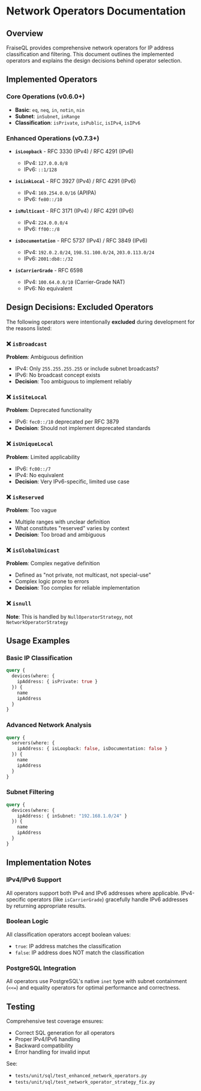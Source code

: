 # Network Operators Documentation

## Overview

FraiseQL provides comprehensive network operators for IP address classification and filtering. This document outlines the implemented operators and explains the design decisions behind operator selection.

## Implemented Operators

### Core Operations (v0.6.0+)
- **Basic**: `eq`, `neq`, `in`, `notin`, `nin`
- **Subnet**: `inSubnet`, `inRange`
- **Classification**: `isPrivate`, `isPublic`, `isIPv4`, `isIPv6`

### Enhanced Operations (v0.7.3+)
- **`isLoopback`** - RFC 3330 (IPv4) / RFC 4291 (IPv6)
  - IPv4: `127.0.0.0/8`
  - IPv6: `::1/128`

- **`isLinkLocal`** - RFC 3927 (IPv4) / RFC 4291 (IPv6)
  - IPv4: `169.254.0.0/16` (APIPA)
  - IPv6: `fe80::/10`

- **`isMulticast`** - RFC 3171 (IPv4) / RFC 4291 (IPv6)
  - IPv4: `224.0.0.0/4`
  - IPv6: `ff00::/8`

- **`isDocumentation`** - RFC 5737 (IPv4) / RFC 3849 (IPv6)
  - IPv4: `192.0.2.0/24`, `198.51.100.0/24`, `203.0.113.0/24`
  - IPv6: `2001:db8::/32`

- **`isCarrierGrade`** - RFC 6598
  - IPv4: `100.64.0.0/10` (Carrier-Grade NAT)
  - IPv6: No equivalent

## Design Decisions: Excluded Operators

The following operators were intentionally **excluded** during development for the reasons listed:

### ❌ `isBroadcast`
**Problem**: Ambiguous definition
- IPv4: Only `255.255.255.255` or include subnet broadcasts?
- IPv6: No broadcast concept exists
- **Decision**: Too ambiguous to implement reliably

### ❌ `isSiteLocal`
**Problem**: Deprecated functionality
- IPv6: `fec0::/10` deprecated per RFC 3879
- **Decision**: Should not implement deprecated standards

### ❌ `isUniqueLocal`
**Problem**: Limited applicability
- IPv6: `fc00::/7`
- IPv4: No equivalent
- **Decision**: Very IPv6-specific, limited use case

### ❌ `isReserved`
**Problem**: Too vague
- Multiple ranges with unclear definition
- What constitutes "reserved" varies by context
- **Decision**: Too broad and ambiguous

### ❌ `isGlobalUnicast`
**Problem**: Complex negative definition
- Defined as "not private, not multicast, not special-use"
- Complex logic prone to errors
- **Decision**: Too complex for reliable implementation

### ❌ `isnull`
**Note**: This is handled by `NullOperatorStrategy`, not `NetworkOperatorStrategy`

## Usage Examples

### Basic IP Classification
```graphql
query {
  devices(where: {
    ipAddress: { isPrivate: true }
  }) {
    name
    ipAddress
  }
}
```

### Advanced Network Analysis
```graphql
query {
  servers(where: {
    ipAddress: { isLoopback: false, isDocumentation: false }
  }) {
    name
    ipAddress
  }
}
```

### Subnet Filtering
```graphql
query {
  devices(where: {
    ipAddress: { inSubnet: "192.168.1.0/24" }
  }) {
    name
    ipAddress
  }
}
```

## Implementation Notes

### IPv4/IPv6 Support
All operators support both IPv4 and IPv6 addresses where applicable. IPv4-specific operators (like `isCarrierGrade`) gracefully handle IPv6 addresses by returning appropriate results.

### Boolean Logic
All classification operators accept boolean values:
- `true`: IP address matches the classification
- `false`: IP address does NOT match the classification

### PostgreSQL Integration
All operators use PostgreSQL's native `inet` type with subnet containment (`<<=`) and equality operators for optimal performance and correctness.

## Testing
Comprehensive test coverage ensures:
- Correct SQL generation for all operators
- Proper IPv4/IPv6 handling
- Backward compatibility
- Error handling for invalid input

See:
- `tests/unit/sql/test_enhanced_network_operators.py`
- `tests/unit/sql/test_network_operator_strategy_fix.py`
